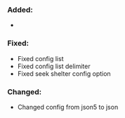 ### Added:
- 
### Fixed:
- Fixed config list
- Fixed config list delimiter
- Fixed seek shelter config option
### Changed:
- Changed config from json5 to json